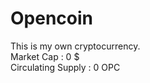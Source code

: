 # Opencoin
This is my own cryptocurrency. <br />
Market Cap : 0 $ <br />
Circulating Supply : 0 OPC
